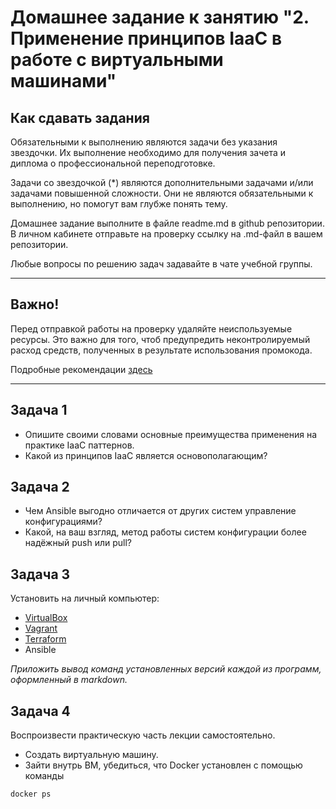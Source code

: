 
# Домашнее задание к занятию "2. Применение принципов IaaC в работе с виртуальными машинами"

## Как сдавать задания

Обязательными к выполнению являются задачи без указания звездочки. Их выполнение необходимо для получения зачета и диплома о профессиональной переподготовке.

Задачи со звездочкой (*) являются дополнительными задачами и/или задачами повышенной сложности. Они не являются обязательными к выполнению, но помогут вам глубже понять тему.

Домашнее задание выполните в файле readme.md в github репозитории. В личном кабинете отправьте на проверку ссылку на .md-файл в вашем репозитории.

Любые вопросы по решению задач задавайте в чате учебной группы.

---


## Важно!

Перед отправкой работы на проверку удаляйте неиспользуемые ресурсы.
Это важно для того, чтоб предупредить неконтролируемый расход средств, полученных в результате использования промокода.

Подробные рекомендации [здесь](https://github.com/netology-code/virt-homeworks/blob/virt-11/r/README.md)

---

## Задача 1

- Опишите своими словами основные преимущества применения на практике IaaC паттернов.
- Какой из принципов IaaC является основополагающим?

## Задача 2

- Чем Ansible выгодно отличается от других систем управление конфигурациями?
- Какой, на ваш взгляд, метод работы систем конфигурации более надёжный push или pull?

## Задача 3

Установить на личный компьютер:

- [VirtualBox](https://www.virtualbox.org/)
- [Vagrant](https://github.com/netology-code/devops-materials)
- [Terraform](https://github.com/netology-code/devops-materials/blob/master/README.md)
- Ansible

*Приложить вывод команд установленных версий каждой из программ, оформленный в markdown.*

## Задача 4 

Воспроизвести практическую часть лекции самостоятельно.

- Создать виртуальную машину.
- Зайти внутрь ВМ, убедиться, что Docker установлен с помощью команды
```
docker ps
```
